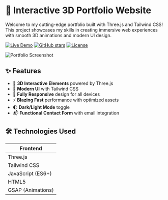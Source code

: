 # 🌟 Interactive 3D Portfolio Website

Welcome to my cutting-edge portfolio built with Three.js and Tailwind CSS! This project showcases my skills in creating immersive web experiences with smooth 3D animations and modern UI design.

[![Live Demo](https://img.shields.io/badge/Demo-Live-green?style=for-the-badge&logo=vercel)](https://your-portfolio-link.vercel.app)
[![GitHub stars](https://img.shields.io/github/stars/yourusername/your-repo?style=for-the-badge)](https://github.com/yourusername/your-repo/stargazers)
[![License](https://img.shields.io/badge/License-MIT-blue?style=for-the-badge)](https://opensource.org/licenses/MIT)

![Portfolio Screenshot](./screenshot.png) <!-- Replace with your actual screenshot path -->

## ✨ Features

- 🚀 **3D Interactive Elements** powered by Three.js
- 🎨 **Modern UI** with Tailwind CSS
- 📱 **Fully Responsive** design for all devices
- ⚡ **Blazing Fast** performance with optimized assets
- 🌓 **Dark/Light Mode** toggle
- 📬 **Functional Contact Form** with email integration

## 🛠️ Technologies Used

| Frontend          | 
|-------------------|
| Three.js          |
| Tailwind CSS      |
| JavaScript (ES6+) |
| HTML5            | 
| GSAP (Animations)|   